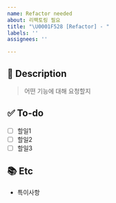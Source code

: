 ```yaml
---
name: Refactor needed
about: 리팩토링 필요
title: "\U0001F528 [Refactor] - "
labels: ''
assignees: ''

---
```


## 📝 Description
> 어떤 기능에 대해 요청할지

## ✅ To-do
- [ ] 할일1
- [ ] 할일2
- [ ] 할일3

## 📚 Etc
- 특이사항
